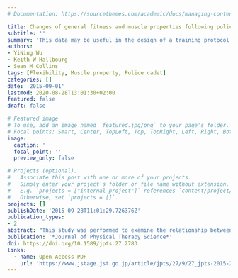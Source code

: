 ```yaml
---
# Documentation: https://sourcethemes.com/academic/docs/managing-content/

title: Changes of general fitness and muscle properties following police cadet training
subtitle: ''
summary: 'This data may be useful in the design of a training protocol that prevents the potential injuries caused by reduced muscle flexibility.'
authors:
- YiNing Wu
- Keith W Hallbourg
- Sean M Collins
tags: [Flexibility, Muscle property, Police cadet]
categories: []
date: '2015-09-01'
lastmod: 2020-08-28T13:01:30+02:00
featured: false
draft: false

# Featured image
# To use, add an image named `featured.jpg/png` to your page's folder.
# Focal points: Smart, Center, TopLeft, Top, TopRight, Left, Right, BottomLeft, Bottom, BottomRight.
image:
  caption: ''
  focal_point: ''
  preview_only: false

# Projects (optional).
#   Associate this post with one or more of your projects.
#   Simply enter your project's folder or file name without extension.
#   E.g. `projects = ["internal-project"]` references `content/project/deep-learning/index.md`.
#   Otherwise, set `projects = []`.
projects: []
publishDate: '2015-09-28T11:01:29.726376Z'
publication_types:
- 2
abstract: "This study was performed to examine the relationship between physical performance and muscle properties during police cadet training. The study’s hypothesis was that improved physical performance brought about by training, would in turn cause a reduction in muscle flexibility. Subjects and Methods Fifty-nine police cadets were included in this study. Standard fitness tests and quantitative assessments of muscular biomechanical properties were conducted before, during and after the 20-week cadet training. Results General fitness had improved at the end of the police cadet training. There was no significant decrease in muscle flexibility as measured by the Sit-and-Reach test. However, muscle compliance of the non-dominant leg measured by the relaxation coefficient had decreased at the end of the police cadet training. Conclusion The increased sit-and-reach distance could be due in part to strengthening of the abdominal muscles. On the other hand, the biomechanical test, which was specific to muscle extensibility, showed a reduction in the relaxation coefficient of the non-dominant leg. Our data suggests that changes in muscle compliance as a result of lower extremity training should be considered. This data may be useful in the design of a training protocol that prevents the potential injuries caused by reduced muscle flexibility."
publication: '*Journal of Physical Therapy Science*'
doi: https://doi.org/10.1589/jpts.27.2783
links:
  - name: Open Access PDF
    url: 'https://www.jstage.jst.go.jp/article/jpts/27/9/27_jpts-2015-277/_article'
---
```

